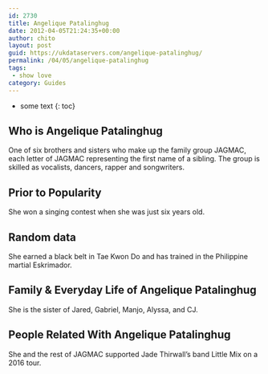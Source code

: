 ```yaml
---
id: 2730
title: Angelique Patalinghug
date: 2012-04-05T21:24:35+00:00
author: chito
layout: post
guid: https://ukdataservers.com/angelique-patalinghug/
permalink: /04/05/angelique-patalinghug
tags:
 - show love
category: Guides
---
```


* some text
{: toc}


## Who is  Angelique Patalinghug
                  
                  
                  
One of six brothers and sisters who make up the family group JAGMAC, each letter of JAGMAC representing the first name of a sibling. The group is skilled as vocalists, dancers, rapper and songwriters.
                  
                
                
                
## Prior to Popularity 
                  
                  
                  
She won a singing contest when she was just six years old.
                  
                
                
                
## Random data 
                  
                  
                  
She earned a black belt in Tae Kwon Do and has trained in the Philippine martial Eskrimador.
                  
                
                
                
## Family & Everyday Life of Angelique Patalinghug
                  
                  
                  
She is the sister of Jared, Gabriel, Manjo, Alyssa, and CJ.
                  
                
                
                
## People Related With  Angelique Patalinghug
                  
                  
                  
She and the rest of JAGMAC supported Jade Thirwall&#8217;s band Little Mix on a 2016 tour.
                  
                
              
            
          
          
          
    
    
  
